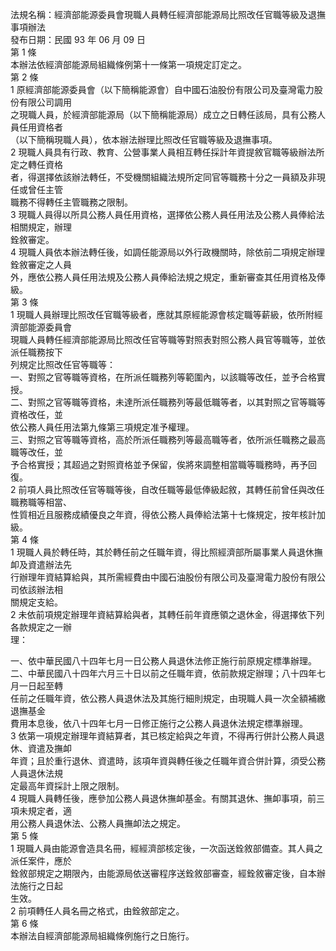 法規名稱：經濟部能源委員會現職人員轉任經濟部能源局比照改任官職等級及退撫事項辦法  
發布日期：民國 93 年 06 月 09 日  
第 1 條  
本辦法依經濟部能源局組織條例第十一條第一項規定訂定之。  
第 2 條  
1 原經濟部能源委員會（以下簡稱能源會）自中國石油股份有限公司及臺灣電力股份有限公司調用  
之現職人員，於經濟部能源局（以下簡稱能源局）成立之日轉任該局，具有公務人員任用資格者  
（以下簡稱現職人員），依本辦法辦理比照改任官職等級及退撫事項。  
2 現職人員具有行政、教育、公營事業人員相互轉任採計年資提敘官職等級辦法所定之轉任資格  
者，得選擇依該辦法轉任，不受機關組織法規所定同官等職務十分之一員額及非現任或曾任主管  
職務不得轉任主管職務之限制。  
3 現職人員得以所具公務人員任用資格，選擇依公務人員任用法及公務人員俸給法相關規定，辦理  
銓敘審定。  
4 現職人員依本辦法轉任後，如調任能源局以外行政機關時，除依前二項規定辦理銓敘審定之人員  
外，應依公務人員任用法規及公務人員俸給法規之規定，重新審查其任用資格及俸級。  
第 3 條  
1 現職人員辦理比照改任官職等級者，應就其原經能源會核定職等薪級，依所附經濟部能源委員會  
現職人員轉任經濟部能源局比照改任官等職等對照表對照公務人員官等職等，並依派任職務按下  
列規定比照改任官等職等：  
一、對照之官等職等資格，在所派任職務列等範圍內，以該職等改任，並予合格實授。  
二、對照之官等職等資格，未達所派任職務列等最低職等者，以其對照之官等職等資格改任，並  
依公務人員任用法第九條第三項規定准予權理。  
三、對照之官等職等資格，高於所派任職務列等最高職等者，依所派任職務之最高職等改任，並  
予合格實授；其超過之對照資格並予保留，俟將來調整相當職等職務時，再予回復。  
2 前項人員比照改任官等職等後，自改任職等最低俸級起敘，其轉任前曾任與改任職務職等相當、  
性質相近且服務成績優良之年資，得依公務人員俸給法第十七條規定，按年核計加級。  
第 4 條  
1 現職人員於轉任時，其於轉任前之任職年資，得比照經濟部所屬事業人員退休撫卹及資遣辦法先  
行辦理年資結算給與，其所需經費由中國石油股份有限公司及臺灣電力股份有限公司依該辦法相  
關規定支給。  
2 未依前項規定辦理年資結算給與者，其轉任前年資應領之退休金，得選擇依下列各款規定之一辦  
理：  


一、依中華民國八十四年七月一日公務人員退休法修正施行前原規定標準辦理。  
二、中華民國八十四年六月三十日以前之任職年資，依前款規定辦理；八十四年七月一日起至轉  
任前之任職年資，依公務人員退休法及其施行細則規定，由現職人員一次全額補繳退撫基金  
費用本息後，依八十四年七月一日修正施行之公務人員退休法規定標準辦理。  
3 依第一項規定辦理年資結算者，其已核定給與之年資，不得再行併計公務人員退休、資遣及撫卹  
年資；且於重行退休、資遣時，該項年資與轉任後之任職年資合併計算，須受公務人員退休法規  
定最高年資採計上限之限制。  
4 現職人員轉任後，應參加公務人員退休撫卹基金。有關其退休、撫卹事項，前三項未規定者，適  
用公務人員退休法、公務人員撫卹法之規定。  
第 5 條  
1 現職人員由能源會造具名冊，經經濟部核定後，一次函送銓敘部備查。其人員之派任案件，應於  
銓敘部規定之期限內，由能源局依送審程序送銓敘部審查，經銓敘審定後，自本辦法施行之日起  
生效。  
2 前項轉任人員名冊之格式，由銓敘部定之。  
第 6 條  
本辦法自經濟部能源局組織條例施行之日施行。  


